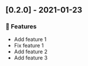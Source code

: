 ## [0.2.0] - 2021-01-23

### <!-- 0 -->🚀 Features

- Add feature 1
- Fix feature 1
- Add feature 2
- Add feature 3

